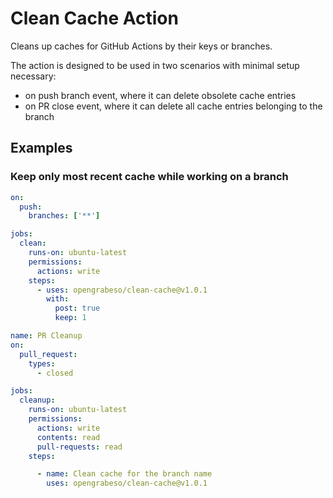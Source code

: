 # Clean Cache Action

Cleans up caches for GitHub Actions by their keys or branches. 

The action is designed to be used in two scenarios with minimal setup necessary:

- on push branch event, where it can delete obsolete cache entries
- on PR close event, where it can delete all cache entries belonging to the branch

## Examples

### Keep only most recent cache while working on a branch

```yaml
on:
  push:
    branches: ['**']

jobs:
  clean:
    runs-on: ubuntu-latest
    permissions:
      actions: write
    steps:
      - uses: opengrabeso/clean-cache@v1.0.1
        with:  
          post: true
          keep: 1
```


```yaml
name: PR Cleanup
on:
  pull_request:
    types:
      - closed

jobs:
  cleanup:
    runs-on: ubuntu-latest
    permissions:
      actions: write
      contents: read
      pull-requests: read
    steps:

      - name: Clean cache for the branch name
        uses: opengrabeso/clean-cache@v1.0.1
```
